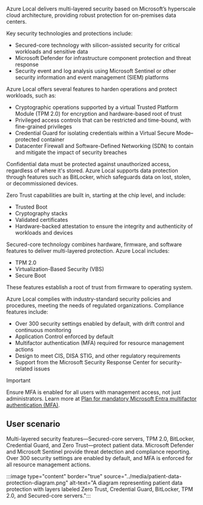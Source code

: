 Azure Local delivers multi-layered security based on Microsoft’s hyperscale cloud architecture, providing robust protection for on-premises data centers.

Key security technologies and protections include:

- Secured-core technology with silicon-assisted security for critical workloads and sensitive data
- Microsoft Defender for infrastructure component protection and threat response
- Security event and log analysis using Microsoft Sentinel or other security information and event management (SIEM) platforms

Azure Local offers several features to harden operations and protect workloads, such as:

- Cryptographic operations supported by a virtual Trusted Platform Module (TPM 2.0) for encryption and hardware-based root of trust
- Privileged access controls that can be restricted and time-bound, with fine-grained privileges
- Credential Guard for isolating credentials within a Virtual Secure Mode–protected container
- Datacenter Firewall and Software-Defined Networking (SDN) to contain and mitigate the impact of security breaches

Confidential data must be protected against unauthorized access, regardless of where it's stored. Azure Local supports data protection through features such as BitLocker, which safeguards data on lost, stolen, or decommissioned devices.

Zero Trust capabilities are built in, starting at the chip level, and include:

- Trusted Boot
- Cryptography stacks
- Validated certificates
- Hardware-backed attestation to ensure the integrity and authenticity of workloads and devices

Secured-core technology combines hardware, firmware, and software features to deliver multi-layered protection. Azure Local includes:

- TPM 2.0
- Virtualization-Based Security (VBS)
- Secure Boot

These features establish a root of trust from firmware to operating system.

Azure Local complies with industry-standard security policies and procedures, meeting the needs of regulated organizations. Compliance features include:

- Over 300 security settings enabled by default, with drift control and continuous monitoring
- Application Control enforced by default
- Multifactor authentication (MFA) required for resource management actions
- Design to meet CIS, DISA STIG, and other regulatory requirements
- Support from the Microsoft Security Response Center for security-related issues

>[!IMPORTANT]
> Ensure MFA is enabled for all users with management access, not just administrators. Learn more at [Plan for mandatory Microsoft Entra multifactor authentication (MFA)](/entra/identity/authentication/concept-mandatory-multifactor-authentication).

## User scenario

Multi-layered security features—Secured-core servers, TPM 2.0, BitLocker, Credential Guard, and Zero Trust—protect patient data. Microsoft Defender and Microsoft Sentinel provide threat detection and compliance reporting. Over 300 security settings are enabled by default, and MFA is enforced for all resource management actions.

:::image type="content" border="true" source="../media/patient-data-protection-diagram.png" alt-text="A diagram representing patient data protection with layers labeled Zero Trust, Credential Guard, BitLocker, TPM 2.0, and Secured-core servers.":::
